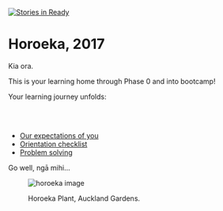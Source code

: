 [![Stories in Ready](https://badge.waffle.io/Horoeka-2017/horoeka-2017.png?label=ready&title=Ready)](https://waffle.io/Horoeka-2017/horoeka-2017)
# Horoeka, 2017

Kia ora.

This is your learning home through Phase 0 and into bootcamp!

Your learning journey unfolds:

<!--- [Sprint 9 overview](/sprints/9-overview) :balloon:-->
<!--- [Sprint 8 overview](/sprints/8-overview) :cherry_blossom:-->
<!--- [Sprint 7 overview](/sprints/7-overview) :sunflower:-->
<!--- [Sprint 6 overview](/sprints/6-overview) :honeybee:-->
<!--- [Sprint 5 overview](/sprints/5-overview) :sunflower:-->
<!--- [Sprint 4 overview](/sprints/4-overview) :zap:-->
<!--- [Sprint 3 overview](/sprints/3-overview) :sunny: -->
<!--- [Sprint 2 overview](/sprints/2-overview) :tada: -->
<!--- [Sprint 1 overview](/sprints/1-overview) :seedling: -->
<br><br>
- [Our expectations of you](https://github.com/dev-academy-programme/orientation/tree/master/expectations)
- [Orientation checklist](https://github.com/dev-academy-programme/orientation)
- [Problem solving](https://github.com/dev-academy-programme/curriculum/blob/master/concepts/problem-solving/README.md)

Go well, ngā mihi...

<figure>
  <img src="https://image.jimcdn.com/app/cms/image/transf/none/path/s43f928e84fd05874/image/ic5fa9826592d1ac2/version/1412852945/juvenile-toothed-lancewood-horoeka-pseudopanax-ferox-growing-at-auckland-botanical-gardens.jpg" alt="horoeka image"><br>
  <figcaption>
    <p>Horoeka Plant, Auckland Gardens.</p>
  </figcaption>
</figure>

